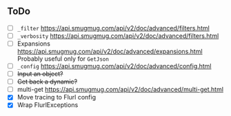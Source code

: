 ## ToDo

- [ ] `_filter` https://api.smugmug.com/api/v2/doc/advanced/filters.html
- [ ] `_verbosity` https://api.smugmug.com/api/v2/doc/advanced/filters.html
- [ ] Expansions https://api.smugmug.com/api/v2/doc/advanced/expansions.html Probably useful only for `GetJson`
- [ ] `_config` https://api.smugmug.com/api/v2/doc/advanced/config.html
- [ ] ~~Input an object?~~
- [ ] ~~Get back a dynamic?~~
- [ ] multi-get https://api.smugmug.com/api/v2/doc/advanced/multi-get.html
- [x] Move tracing to Flurl config
- [x] Wrap FlurlExceptions

